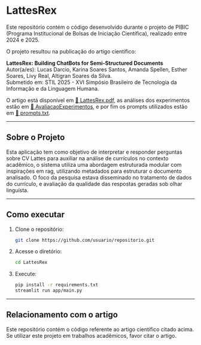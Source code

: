 # LattesRex

Este repositório contém o código desenvolvido durante o projeto de PIBIC (Programa Institucional de Bolsas de Iniciação Científica), realizado entre 2024 e 2025.  

O projeto resultou na publicação do artigo científico:

**LattesRex: Building ChatBots for Semi-Structured Documents**  
Autor(a/es): Lucas Darcio, Karina Soares Santos, Amanda Spellen, Esther Soares, Livy Real, Altigran Soares da Silva.  
Submetido em: STIL 2025 - XVI Simpósio Brasileiro de Tecnologia da Informação e da Linguagem Humana.  

O artigo está disponível em [📄 LattesRex.pdf](docs/LattesRex.pdf), as análises dos experimentos estão em [📂 AvaliacaoExperimentos](docs/AvaliacaoExperimentos), e por fim os prompts utilizados estão em [📝 prompts.txt](docs/prompts.txt).

---

## Sobre o Projeto
Esta aplicação tem como objetivo de interpretar e responder perguntas sobre CV Lattes para auxiliar na análise de currículos no contexto acadêmico, o sistema utiliza uma abordagem estruturada modular com inspirações em rag, utilizando metadados para estruturar o documento analisado. O foco da pesquisa estava disseminado no tratamento de dados do currículo, e avaliação da qualidade das respostas geradas sob olhar linguísta.

---

## Como executar
1. Clone o repositório:
   ```bash
   git clone https://github.com/usuario/repositorio.git
   ```
2. Acesse o diretório:
   ```bash
   cd LattesRex
   ```
3. Execute:
   ```bash
   pip install -r requirements.txt
   streamlit run app/main.py
   ```
---

## Relacionamento com o artigo
Este repositório contém o código referente ao artigo científico citado acima.
Se utilizar este projeto em trabalhos acadêmicos, favor citar o artigo.
